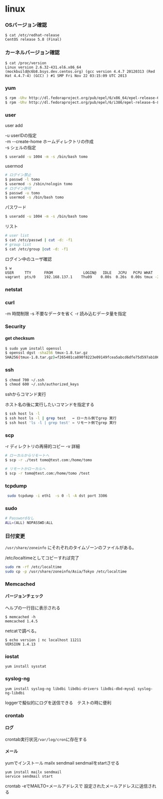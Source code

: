 # linux

### OSバージョン確認

```
$ cat /etc/redhat-release 
CentOS release 5.8 (Final)
```

### カーネルバージョン確認

```
$ cat /proc/version
Linux version 2.6.32-431.el6.x86_64 (mockbuild@c6b8.bsys.dev.centos.org) (gcc version 4.4.7 20120313 (Red Hat 4.4.7-4) (GCC) ) #1 SMP Fri Nov 22 03:15:09 UTC 2013
```

### yum 

```Bash
$ rpm -Uhv http://dl.fedoraproject.org/pub/epel/6/x86_64/epel-release-6-8.noarch.rpm
$ rpm -Uhv http://dl.fedoraproject.org/pub/epel/6/i386/epel-release-6-8.noarch.rpm
```

### user

user add

-u userIDの指定  
-m --create-home ホームディレクトリの作成  
-s シェルの指定   

```Bash
$ useradd -u 1004 -m -s /bin/bash tomo
```

usermod

```Bash
# ログイン禁止
$ passwd -l tomo
$ usermod -s /sbin/nologin tomo
# ログイン許可
$ passwd -u tomo
$ usermod -s /bin/bash tomo
```

パスワード

```Bash
$ useradd -u 1004 -m -s /bin/bash tomo
```

リスト

```Bash
# user list
$ cat /etc/passwd | cut -d: -f1
# group list
$ cat /etc/group |cut -d: -f1
```

ログイン中のユーザ確認

```Bash
$ w
USER     TTY      FROM              LOGIN@   IDLE   JCPU   PCPU WHAT
vagrant  pts/0    192.168.137.1    Thu09    0.00s  0.26s  0.00s tmux -2
```

### netstat


### curl

-m 時間制限
-s 不要なデータを省く
-r 読み込むデータ量を指定

### Security
#### get checksum

```Bash
$ sudo yum install openssl
$ openssl dgst -sha256 tmux-1.8.tar.gz
SHA256(tmux-1.8.tar.gz)=f265401ca890f8223e09149fcea5abcd6dfe75d597ab106e172b01e9d0c9cd44
```

### ssh

```Bash
$ chmod 700 ~/.ssh
$ chmod 600 ~/.ssh/authorized_keys
```

sshからコマンド実行

ホスト名の後に実行したいコマンドを指定する

```Bash
$ ssh host ls -l
$ ssh host ls -l | grep test   ← ローカル側でgrep 実行
$ ssh host 'ls -l | grep test' ← リモート側でgrep 実行
```

### scp

-r ディレクトリの再帰的コピー
-v 詳細

```Bash
# ローカルからリモートへ
$ scp -r ./test tomo@test.com:/home/tomo

# リモートかローカルへ
$ scp -r tomo@test.com:/home/tomo /test
```

### tcpdump

```Bash
 sudo tcpdump -i eth1  -s 0 -l -A dst port 3306
```

### sudo

```Bash
# Passwordなし
ALL=(ALL) NOPASSWD:ALL
```

### 日付変更

`/usr/share/zoneinfo` にそれぞれのタイムゾーンのファイルがある。

/etc/localtimeとしてコピーすれば完了

```Bash
sudo rm -rf /etc/localtime
sudo cp -p /usr/share/zoneinfo/Asia/Tokyo /etc/localtime
```

### Memcached

#### バージョンチェック

ヘルプの一行目に表示される

```
$ memcached -h
memcached 1.4.5
```

netcatで調べる。

```
$ echo version | nc localhost 11211
VERSION 1.4.13
```

### iostat

```
yum install sysstat
```

### syslog-ng

```
yum install syslog-ng libdbi libdbi-drivers libdbi-dbd-mysql syslog-ng-libdbi
```

loggerで擬似的にログを送信できる　テストの時に便利

### crontab

#### ログ

crontab実行状況`/var/log/cron`に存在する

#### メール

yumでインストール mailx sendmail 
sendmailをstartさせる

```
yum install mailx sendmail
service sendmail start
```
crontab -eでMAILTO=メールアドレスで
設定されたメールアドレスに送信される
